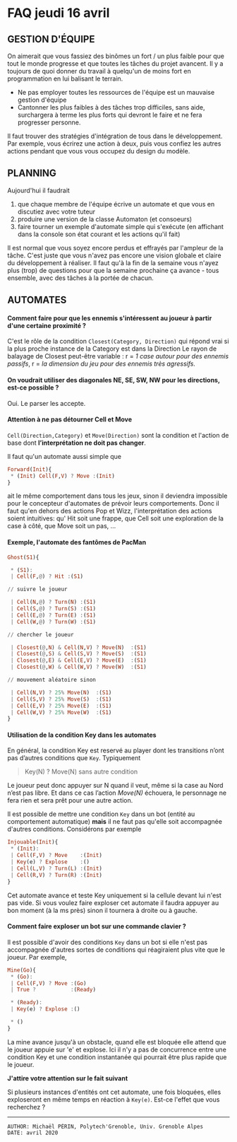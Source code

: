 # FAQ jeudi 16 avril

## GESTION D'ÉQUIPE

On aimerait que vous fassiez des binômes un fort / un  plus faible pour que tout le monde progresse et que toutes les tâches du projet avancent.
Il y a toujours de quoi donner du travail à quelqu'un de moins fort en programmation en lui balisant le terrain.
- Ne pas employer toutes les ressources de l'équipe est un mauvaise gestion d'équipe
- Cantonner les plus faibles à des tâches trop difficiles, sans aide, surchargera à terme les plus forts qui devront le faire et ne fera progresser personne.

Il faut trouver des stratégies d'intégration de tous dans le développement. Par exemple, vous écrirez une action à deux, puis vous confiez les autres actions
pendant que vous vous occupez du design du modèle.

## PLANNING

Aujourd'hui il faudrait 
1. que chaque membre de l'équipe écrive un automate et que vous en discutiez avec votre tuteur
2. produire une version de la classe Automaton (et consoeurs)
3. faire tourner un exemple d'automate simple qui s'exécute (en affichant dans la console son état courant et les actions qu'il fait)

Il est normal que vous soyez encore perdus et effrayés par l'ampleur de la tâche. 
C'est juste que vous n'avez pas encore une vision globale et claire du développement à réaliser.
Il faut qu'à la fin de la semaine vous n'ayez plus (trop) de questions pour que la semaine prochaine 
ça avance - tous ensemble, avec des tâches à la portée de chacun.


## AUTOMATES

#### Comment faire pour que les ennemis s'intéressent au joueur à partir d'une certaine proximité ?

C'est le rôle de la condition `Closest(Category, Direction)` qui répond vrai si la plus proche instance de la Category est dans la Direction
Le rayon de balayage de Closest peut-être variable : 
r = *1 case autour pour des ennemis passifs*, 
r = *la dimension du jeu pour des ennemis très agressifs.*

#### On voudrait utiliser des diagonales NE, SE, SW, NW pour les directions, est-ce possible ?

Oui. Le parser les accepte.

#### Attention à ne pas détourner Cell et Move

`Cell(Direction,Category)` et `Move(Direction)` sont la condition et l'action de base dont **l’interprétation ne doit pas changer**.

Il faut qu'un automate aussi simple que
```haskell
Forward(Init){
 * (Init) Cell(F,V) ? Move :(Init)
}
```
ait le même comportement dans tous les jeux, sinon il deviendra impossible pour le concepteur d'automates de prévoir leurs comportements.
Donc il faut qu'en dehors des actions Pop et Wizz, l'interprétation des actions soient intuitives: 
qu' Hit soit une frappe, que Cell soit une exploration de la case à côté, que Move soit un pas, ... 


#### Exemple, l'automate des fantômes de PacMan

```haskell
Ghost(S1){

 * (S1):
 | Cell(F,@) ? Hit :(S1)

// suivre le joueur

 | Cell(N,@) ? Turn(N) :(S1)
 | Cell(S,@) ? Turn(S) :(S1)
 | Cell(E,@) ? Turn(E) :(S1)
 | Cell(W,@) ? Turn(W) :(S1)

// chercher le joueur

 | Closest(@,N) & Cell(N,V) ? Move(N)  :(S1)
 | Closest(@,S) & Cell(S,V) ? Move(S)  :(S1)
 | Closest(@,E) & Cell(E,V) ? Move(E)  :(S1)
 | Closest(@,W) & Cell(W,V) ? Move(W)  :(S1)

// mouvement aléatoire sinon

 | Cell(N,V) ? 25% Move(N)  :(S1)
 | Cell(S,V) ? 25% Move(S)  :(S1)
 | Cell(E,V) ? 25% Move(E)  :(S1)
 | Cell(W,V) ? 25% Move(W)  :(S1)
}
```


#### Utilisation de la condition  Key dans les automates

En général, la condition Key est reservé au player dont les transitions n’ont pas d’autres conditions que `Key`.
Typiquement  

> Key(N) ? Move(N)  sans autre condition

Le joueur peut donc appuyer sur N quand il veut, même si la case au Nord n’est pas libre.
Et dans ce cas l’action *Move(N)* échouera, le personnage ne fera rien et sera prêt pour une autre action.

Il est possible de mettre une condition `Key` dans un bot (entité au comportement automatique) 
**mais** il ne faut pas qu'elle soit accompagnée d'autres conditions.
Considérons par exemple
```haskell
Injouable(Init){
 * (Init):
 | Cell(F,V) ? Move    :(Init)
 | Key(e) ? Explose    :()
 | Cell(L,V) ? Turn(L) :(Init)
 | Cell(R,V) ? Turn(R) :(Init)
}
```
Cet automate avance et teste Key uniquement si la cellule devant lui n'est pas vide.
Si vous voulez faire exploser cet automate il faudra appuyer au bon moment (à la ms près) sinon il tournera à droite ou à gauche.


#### Comment faire exploser un bot sur une commande clavier ?

Il est possible d'avoir des conditions `Key` dans un bot si elle n'est pas accompagnée d'autres sortes de conditions 
qui réagiraient plus vite que le joueur.
Par exemple, 
```haskell
Mine(Go){
 * (Go):
 | Cell(F,V) ? Move :(Go)
 | True ?           :(Ready)

 * (Ready):
 | Key(e) ? Explose :()

 * ()
}

````
La mine avance jusqu'à un obstacle, quand elle est bloquée elle attend que le joueur appuie sur 'e' et explose. 
Ici il n'y a pas de concurrence entre une condition Key et une condition instantanée qui pourrait être plus rapide que le joueur.

**J'attire votre attention sur le fait suivant**

Si plusieurs instances d'entités ont cet automate, une fois bloquées, elles exploseront en même temps en réaction à `Key(e)`.
Est-ce l'effet que vous recherchez ?


---
    AUTHOR: Michaël PÉRIN, Polytech'Grenoble, Univ. Grenoble Alpes 
    DATE: avril 2020
